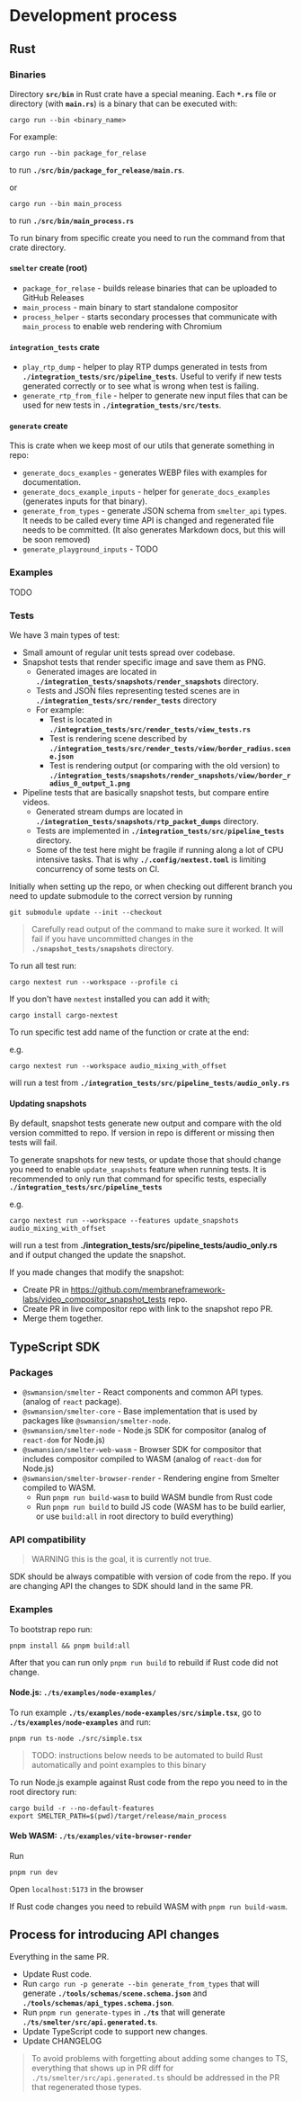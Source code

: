 # Development process

## Rust

### Binaries

Directory **`src/bin`** in Rust crate have a special meaning. Each **`*.rs`** file or directory
(with **`main.rs`**) is a binary that can be executed with:

```
cargo run --bin <binary_name>
```

For example:

```
cargo run --bin package_for_relase
```
to run **`./src/bin/package_for_release/main.rs`**.

or

```
cargo run --bin main_process
```

to run **`./src/bin/main_process.rs`**


To run binary from specific create you need to run the command from that crate directory.

#### `smelter` create (root)

- `package_for_relase` - builds release binaries that can be uploaded to GitHub Releases
- `main_process` - main binary to start standalone compositor
- `process_helper` - starts secondary processes that communicate with `main_process`
  to enable web rendering with Chromium

#### `integration_tests` crate

- `play_rtp_dump` - helper to play RTP dumps generated in tests from **`./integration_tests/src/pipeline_tests`**.
  Useful to verify if new tests generated correctly or to see what is wrong when test is failing.
- `generate_rtp_from_file` - helper to generate new input files that can be used for new tests in
  **`./integration_tests/src/tests`**.

#### `generate` create

This is crate when we keep most of our utils that generate something in repo:

- `generate_docs_examples` - generates WEBP files with examples for documentation.
- `generate_docs_example_inputs` - helper for `generate_docs_examples` (generates inputs for that binary).
- `generate_from_types` - generate JSON schema from `smelter_api` types. It needs to be called every
  time API is changed and regenerated file needs to be committed. (It also generates Markdown docs, but
  this will be soon removed)
- `generate_playground_inputs` - TODO

### Examples

TODO

### Tests

We have 3 main types of test:
- Small amount of regular unit tests spread over codebase.
- Snapshot tests that render specific image and save them as PNG.
  - Generated images are located in **`./integration_tests/snapshots/render_snapshots`** directory.
  - Tests and JSON files representing tested scenes are in **`./integration_tests/src/render_tests`** directory
  - For example:
    - Test is located in **`./integration_tests/src/render_tests/view_tests.rs`**
    - Test is rendering scene described by **`./integration_tests/src/render_tests/view/border_radius.scene.json`**
    - Test is rendering output (or comparing with the old version) to
      **`./integration_tests/snapshots/render_snapshots/view/border_radius_0_output_1.png`**
- Pipeline tests that are basically snapshot tests, but compare entire videos.
  - Generated stream dumps are located in **`./integration_tests/snapshots/rtp_packet_dumps`** directory.
  - Tests are implemented in **`./integration_tests/src/pipeline_tests`** directory.
  - Some of the test here might be fragile if running along a lot of CPU intensive
    tasks. That is why **`./.config/nextest.toml`** is limiting concurrency of some tests on CI.

Initially when setting up the repo, or when checking out different branch you need to update
submodule to the correct version by running
```
git submodule update --init --checkout
```

> Carefully read output of the command to make sure it worked. It will fail if you have uncommitted
changes in the **`./snapshot_tests/snapshots`** directory.

To run all test run:

```
cargo nextest run --workspace --profile ci
```

If you don't have `nextest` installed you can add it with;

```
cargo install cargo-nextest
```

To run specific test add name of the function or crate at the end:

e.g.

```
cargo nextest run --workspace audio_mixing_with_offset
```

will run a test from **`./integration_tests/src/pipeline_tests/audio_only.rs`**

#### Updating snapshots

By default, snapshot tests generate new output and compare with the old version committed
to repo. If version in repo is different or missing then tests will fail.

To generate snapshots for new tests, or update those that should change you need to enable
`update_snapshots` feature when running tests. It is recommended to only run that command
for specific tests, especially **`./integration_tests/src/pipeline_tests`**

e.g.

```
cargo nextest run --workspace --features update_snapshots audio_mixing_with_offset
```

will run a test from **./integration_tests/src/pipeline_tests/audio_only.rs** and if output changed the update the snapshot.

If you made changes that modify the snapshot:
- Create PR in https://github.com/membraneframework-labs/video_compositor_snapshot_tests repo.
- Create PR in live compositor repo with link to the snapshot repo PR.
- Merge them together.

## TypeScript SDK

### Packages

- `@swmansion/smelter` - React components and common API types. (analog of `react` package).
- `@swmansion/smelter-core` - Base implementation that is used by packages like `@swmansion/smelter-node`.
- `@swmansion/smelter-node` - Node.js SDK for compositor  (analog of `react-dom` for Node.js)
- `@swmansion/smelter-web-wasm` - Browser SDK for compositor that includes compositor compiled to WASM (analog of `react-dom` for Node.js)
- `@swmansion/smelter-browser-render` - Rendering engine from Smelter compiled to WASM.
  - Run `pnpm run build-wasm` to build WASM bundle from Rust code
  - Run `pnpm run build` to build JS code (WASM has to be build earlier, or use `build:all` in root directory to build everything)

### API compatibility

> WARNING this is the goal, it is currently not true.

SDK should be always compatible with version of code from the repo. If you are changing API the changes to SDK should land in the same PR.

### Examples

To bootstrap repo run:

```
pnpm install && pnpm build:all
```

After that you can run only `pnpm run build` to rebuild if Rust code did not change.

#### Node.js: **`./ts/examples/node-examples/`**

To run example **`./ts/examples/node-examples/src/simple.tsx`**, go to **`./ts/examples/node-examples`** and run:

```
pnpm run ts-node ./src/simple.tsx
```

> TODO: instructions below needs to be automated to build Rust automatically and point examples to this binary

To run Node.js example against Rust code from the repo you need to in the root directory run:

```
cargo build -r --no-default-features
export SMELTER_PATH=$(pwd)/target/release/main_process
```

#### Web WASM: **`./ts/examples/vite-browser-render`**

Run

```
pnpm run dev
```

Open `localhost:5173` in the browser

If Rust code changes you need to rebuild WASM with `pnpm run build-wasm`.

## Process for introducing API changes

Everything in the same PR.

- Update Rust code.
- Run `cargo run -p generate --bin generate_from_types` that will generate **`./tools/schemas/scene.schema.json`** and **`./tools/schemas/api_types.schema.json`**.
- Run `pnpm run generate-types` in **`./ts`** that will generate **`./ts/smelter/src/api.generated.ts`**.
- Update TypeScript code to support new changes.
- Update CHANGELOG

> To avoid problems with forgetting about adding some changes to TS, everything that shows up in PR diff for
  `./ts/smelter/src/api.generated.ts` should be addressed in the PR that regenerated those types.
